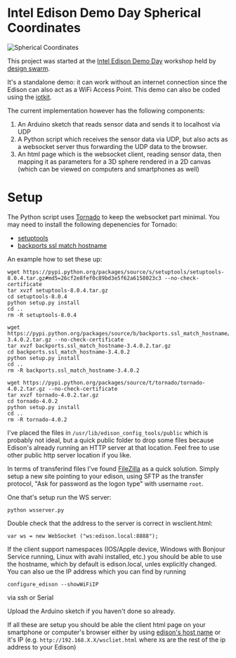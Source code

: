 Intel Edison Demo Day Spherical Coordinates
===========================================

![Spherical Coordinates](https://github.com/orgicus/IntelEdisonDemoDaySphericalCoordinates/raw/master/spherical_coords.png)

This project was started at the [Intel Edison Demo Day](http://designswarm.com/makingitwithedison/)
workshop held by [design swarm](http://designswarm.com).

It's a standalone demo: it can work without an internet connection since the Edison can also
act as a WiFi Access Point. This demo can also be coded using the [iotkit](https://github.com/enableiot/iotkit-agent).

The current implementation however has the following components:
1. An Arduino sketch that reads sensor data and sends it to localhost via UDP 
2. A Python script which receives the sensor data via UDP, but also acts as a websocket server thus forwarding the UDP data to the browser.
3. An html page which is the websocket client, reading sensor data, then mapping it as parameters for a 3D sphere rendered in a 2D canvas
(which can be viewed on computers and smartphones as well)

Setup
=====

The Python script uses [Tornado](http://www.tornadoweb.org/en/stable/) to keep the websocket part minimal.
You may need to install the following depenencies for Tornado:
 - [setuptools](https://pypi.python.org/packages/source/s/setuptools/setuptools-8.0.4.tar.gz#md5=26cf2e8fef0c89bd3e5f62a6158023c3)
 - [backports ssl match hostname](https://pypi.python.org/packages/source/b/backports.ssl_match_hostname/backports.ssl_match_hostname-3.4.0.2.tar.gz)

An example how to set these up:
```
wget https://pypi.python.org/packages/source/s/setuptools/setuptools-8.0.4.tar.gz#md5=26cf2e8fef0c89bd3e5f62a6158023c3 --no-check-certificate
tar xvzf setuptools-8.0.4.tar.gz
cd setuptools-8.0.4
python setup.py install
cd ..
rm -R setuptools-8.0.4

wget https://pypi.python.org/packages/source/b/backports.ssl_match_hostname/backports.ssl_match_hostname-3.4.0.2.tar.gz --no-check-certificate
tar xvzf backports.ssl_match_hostname-3.4.0.2.tar.gz
cd backports.ssl_match_hostname-3.4.0.2
python setup.py install
cd ..
rm -R backports.ssl_match_hostname-3.4.0.2

wget https://pypi.python.org/packages/source/t/tornado/tornado-4.0.2.tar.gz --no-check-certificate
tar xvzf tornado-4.0.2.tar.gz
cd tornado-4.0.2
python setup.py install
cd ..
rm -R tornado-4.0.2

```

I've placed the files in ```/usr/lib/edison_config_tools/public``` which is probably not ideal, but a quick
public folder to drop some files because Edison's already running an HTTP server at that location.
Feel free to use other public http server location if you like.

In terms of transferind files I've found [FileZilla](https://filezilla-project.org/download.php?type=client) as a quick solution. 
Simply setup a new site pointing to your edison, using SFTP as the transfer protocol, "Ask for password as the logon type" with username ```root```.

One that's setup run the WS server:
```
python wsserver.py
```
Double check that the address to the server is correct in wsclient.html:
```
var ws = new WebSocket ("ws:edison.local:8888");
```
If the client support namespaces (IOS/Apple device, Windows with Bonjour Service running, Linux with avahi installed, etc.)
you should be able to use the hostname, which by default is edison.local, unles explicitly changed.
You can also ue the IP address which you can find by running
```
configure_edison --showWiFiIP
```
via ssh or Serial

Upload the Arduino sketch if you haven't done so already.

If all these are setup you should be able the client html page on your smartphone or computer's browser 
either by using [edison's host name](http://edison.local/wsclient.html) or it's IP (e.g. ```http://192.168.X.X/wscliet.html``` where ```X```s are the rest of the ip address to your Edison)
